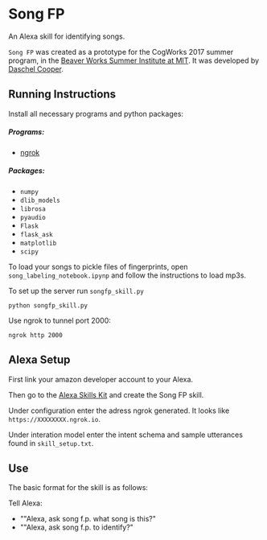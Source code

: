 # Song FP

An Alexa skill for identifying songs.

`Song FP` was created as a prototype for the CogWorks 2017 summer program, in the [Beaver Works Summer Institute at MIT](https://beaverworks.ll.mit.edu/CMS/bw/bwsi). It was developed by [Daschel Cooper](https://github.com/thedashdude).

## Running Instructions

Install all necessary programs and python packages:
##### Programs:
* [ngrok](https://ngrok.com/)

##### Packages:
* `numpy`
* `dlib_models`
* `librosa`
* `pyaudio`
* `Flask`
* `flask_ask`
* `matplotlib`
* `scipy`

To load your songs to pickle files of fingerprints, open `song_labeling_notebook.ipynp` and follow the instructions to load mp3s. 

To set up the server run `songfp_skill.py`

```shell
python songfp_skill.py
```

Use ngrok to tunnel port 2000:

```shell
ngrok http 2000
```


## Alexa Setup

First link your amazon developer account to your Alexa.

Then go to the [Alexa Skills Kit](https://developer.amazon.com/edw/home.html#/skills) and create the Song FP skill.

Under configuration enter the adress ngrok generated. It looks like `https://XXXXXXXX.ngrok.io`.

Under interation model enter the intent schema and sample utterances found in `skill_setup.txt`.

## Use

The basic format for the skill is as follows:

Tell Alexa:

- ""Alexa, ask song f.p. what song is this?"
- ""Alexa, ask song f.p. to identify?"